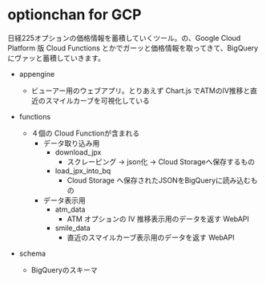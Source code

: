 # optionchan for GCP
日経225オプションの価格情報を蓄積していくツール。の、Google Cloud Platform 版
Cloud Functions とかでガーッと価格情報を取ってきて、BigQuery にヴァッと蓄積していきます。

* appengine
  * ビューアー用のウェブアプリ。とりあえず Chart.js でATMのIV推移と直近のスマイルカーブを可視化している

* functions
  * ４個の Cloud Functionが含まれる
    * データ取り込み用
      * download_jpx
        * スクレーピング → json化 → Cloud Storageへ保存するもの
      * load_jpx_into_bq
        * Cloud Storage へ保存されたJSONをBigQueryに読み込むもの
    * データ表示用
      * atm_data
        * ATM オプションの IV 推移表示用のデータを返す WebAPI
      * smile_data
        * 直近のスマイルカーブ表示用のデータを返す WebAPI

* schema
  * BigQueryのスキーマ
